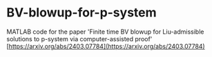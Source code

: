 # BV-blowup-for-p-system
MATLAB code for the paper 'Finite time BV blowup for Liu-admissible solutions to p-system via computer-assisted proof'
[https://arxiv.org/abs/2403.07784](https://arxiv.org/abs/2403.07784)
